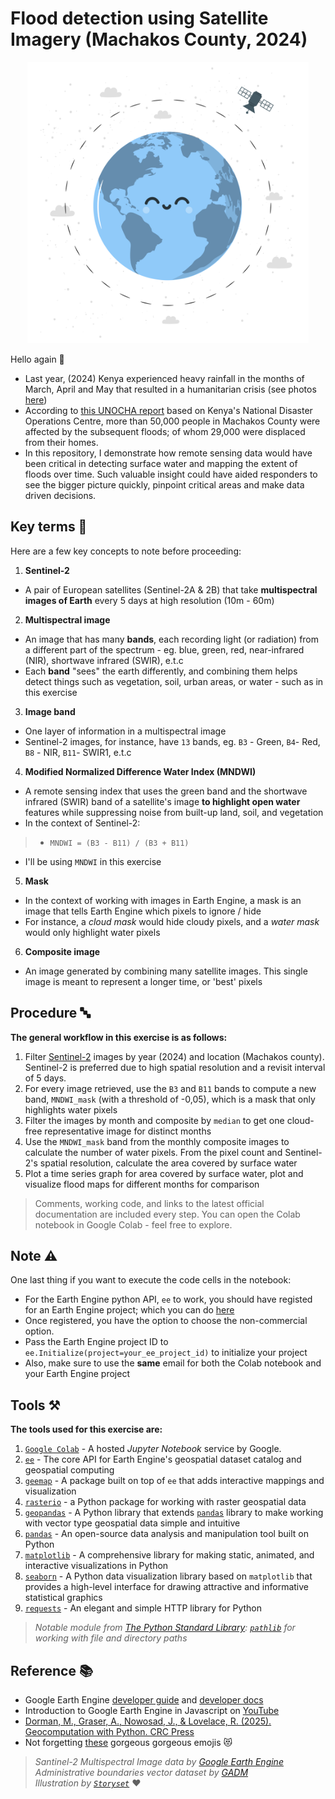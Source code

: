 # Flood detection using Satellite Imagery (Machakos County, 2024) 

<p align="center">
  <img src='data/satellite.png'  width='450'/>
</p>

Hello again 👋  
+ Last year, (2024) Kenya experienced heavy rainfall in the months of March, April and May that resulted in a humanitarian crisis (see photos [here](https://www.reuters.com/pictures/pictures-kenya-floods-force-thousands-flee-2024-04-25/))
+ According to [this UNOCHA report](https://www.unocha.org/publications/report/kenya/kenya-heavy-rains-and-flooding-update-flash-update-7-19-june-2024) based on Kenya's National Disaster Operations Centre, more than 50,000 people in Machakos County were affected by the subsequent floods; of whom 29,000 were displaced from their homes.
+ In this repository, I demonstrate how remote sensing data would have been critical in detecting surface water and mapping the extent of floods over time. Such valuable insight could have aided responders to see the bigger picture quickly, pinpoint critical areas and make data driven decisions. 


## Key terms 📝
Here are a few key concepts to note before proceeding:
1. **Sentinel-2**
+ A pair of European satellites (Sentinel-2A & 2B) that take **multispectral images of Earth** every 5 days at high resolution (10m - 60m)
2. **Multispectral image**
+ An image that has many **bands**, each recording light (or radiation) from a different part of the spectrum - eg. blue, green, red, near-infrared (NIR), shortwave infrared (SWIR), e.t.c
+ Each **band** "sees" the earth differently, and combining them helps detect things such as vegetation, soil, urban areas, or water - such as in this exercise
3. **Image band**
+ One layer of information in a multispectral image
+ Sentinel-2 images, for instance, have `13` bands, eg. `B3` - Green, `B4`- Red, `B8` - NIR, `B11`- SWIR1, e.t.c
4. **Modified Normalized Difference Water Index (MNDWI)**  
+ A remote sensing index that uses the green band and the shortwave infrared (SWIR) band of a satellite's image **to highlight open water** features while suppressing noise from built-up land, soil, and vegetation
+ In the context of Sentinel-2:
>+ `MNDWI = (B3 - B11) / (B3 + B11)`
+ I'll be using `MNDWI` in this exercise
5. **Mask**
+ In the context of working with images in Earth Engine, a mask is an image that tells Earth Engine which pixels to ignore / hide
+ For instance, a _cloud mask_ would hide cloudy pixels, and a _water mask_ would only highlight water pixels
6. **Composite image**
+ An image generated by combining many satellite images. This single image is meant to represent a longer time, or 'best' pixels

## Procedure 🔤
**The general workflow in this exercise is as follows:**  
1. Filter [Sentinel-2](https://developers.google.com/earth-engine/datasets/catalog/COPERNICUS_S2_SR_HARMONIZED) images by year (2024) and location (Machakos county). Sentinel-2 is preferred due to high spatial resolution and a revisit interval of 5 days.
2. For every image retrieved, use the `B3` and `B11` bands to compute a new band, `MNDWI_mask` (with a threshold of -0,05), which is a mask that only highlights water pixels
3. Filter the images by month and composite by `median` to get one cloud-free representative image for distinct months
4. Use the `MNDWI_mask` band from the monthly composite images to calculate the number of water pixels. From the pixel count and Sentinel-2's spatial resolution, calculate the area covered by surface water
5. Plot a time series graph for area covered by surface water, plot and visualize flood maps for different months for comparison
> Comments, working code, and links to the latest official documentation are included every step. You can open the Colab notebook in Google Colab - feel free to explore.

## Note ⚠️
One last thing if you want to execute the code cells in the notebook:
+ For the Earth Engine python API, `ee` to work, you should have registed for an Earth Engine project; which you can do [here](https://earthengine.google.com/signup/)
+ Once registered, you have the option to choose the non-commercial option.
+ Pass the Earth Engine project ID to `ee.Initialize(project=your_ee_project_id)` to initialize your project
+ Also, make sure to use the **same** email for both the Colab notebook and your Earth Engine project

## Tools ⚒️
**The tools used for this exercise are:**
1. [`Google Colab`](https://colab.google/) - A hosted _Jupyter Notebook_ service by Google.
2. [`ee`](https://developers.google.com/earth-engine/apidocs) -  The core API for Earth Engine's geospatial dataset catalog and geospatial computing
3. [`geemap`](https://scikit-learn.org/stable/#) - A package built on top of `ee` that adds interactive mappings and visualization
4. [`rasterio`](https://rasterio.readthedocs.io/en/stable/index.html) - a Python package for working with raster geospatial data
5. [`geopandas`](https://geopandas.org/) - A Python library that extends [`pandas`](https://pandas.pydata.org/docs/index.html) library to make working with vector type geospatial data simple and intuitive
6. [`pandas`](https://pandas.pydata.org/docs/index.html) - An open-source data analysis and manipulation tool built on Python
7. [`matplotlib`](https://matplotlib.org/) - A comprehensive library for making static, animated, and interactive visualizations in Python
8. [`seaborn`](https://seaborn.pydata.org/index.html) - A Python data visualization library based on `matplotlib` that provides a high-level interface for drawing attractive and informative statistical graphics
9. [`requests`](https://requests.readthedocs.io/en/latest/) - An elegant and simple HTTP library for Python

> _Notable module from [The Python Standard Library](https://docs.python.org/3/library/index.html): [`pathlib`](https://docs.python.org/3/library/pathlib.html) for working with file and directory paths_


## Reference 📚
+ Google Earth Engine [developer guide](https://developers.google.com/earth-engine/guides) and [developer docs](https://developers.google.com/earth-engine/apidocs)
+ Introduction to Google Earth Engine in Javascript on [YouTube](https://www.youtube.com/watch?v=K5GTY9sGe5Y&list=PLLW-qoCMKQsx62nKon2-0PMtGzkxlwN7k&pp=0gcJCZYEOCosWNin)
+ [Dorman, M., Graser, A., Nowosad, J., & Lovelace, R. (2025). Geocomputation with Python. CRC Press](https://py.geocompx.org/)
+ Not forgetting [these](https://gist.github.com/rxaviers/7360908) gorgeous gorgeous emojis 😻

> _Santinel-2 Multispectral Image data by [Google Earth Engine](https://developers.google.com/earth-engine/datasets/catalog/COPERNICUS_S2_SR_HARMONIZED)_   
> _Administrative boundaries vector dataset by [GADM](https://gadm.org/download_country.html)_   
> _Illustration by [`Storyset`](https://storyset.com)_ ♥

